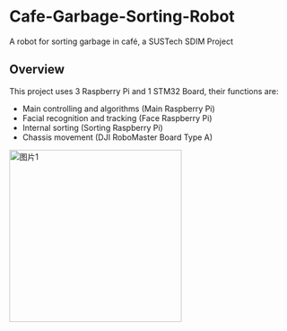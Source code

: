 # Cafe-Garbage-Sorting-Robot
A robot for sorting garbage in café, a SUSTech SDIM Project

## Overview
This project uses 3 Raspberry Pi and 1 STM32 Board, their functions are:
* Main controlling and algorithms (Main Raspberry Pi)
* Facial recognition and tracking (Face Raspberry Pi)
* Internal sorting (Sorting Raspberry Pi)
* Chassis movement (DJI RoboMaster Board Type A)

<img width="307" alt="图片1" src="https://user-images.githubusercontent.com/33782218/147800305-b24b2af0-544d-4d66-aa01-478b25782bf8.png">
